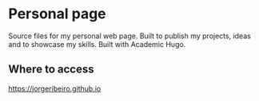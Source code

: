 # Personal page
Source files for my personal web page. Built to publish my projects, ideas and to showcase my skills. Built with Academic Hugo.

## Where to access
https://jorgeribeiro.github.io
